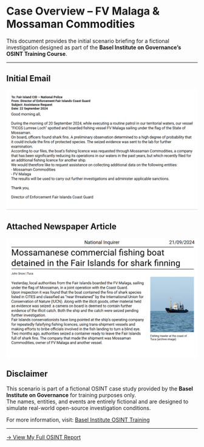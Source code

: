 # Case Overview – FV Malaga & Mossaman Commodities

This document provides the initial scenario briefing for a fictional investigation designed as part of the **Basel Institute on Governance’s OSINT Training Course**.

---

## Initial Email

![Case photo](/Assets/email.png)


## Attached Newspaper Article

![Case photo](/Assets/newspaper_article.png)


## Disclaimer

This scenario is part of a fictional OSINT case study provided by the **Basel Institute on Governance** for training purposes only.  
The names, entities, and events are entirely fictional and are designed to simulate real-world open-source investigation conditions.

For more information, visit: [Basel Institute OSINT Training](https://learn.baselgovernance.org)

---

[→ View My Full OSINT Report](./2_My_Report.md)
